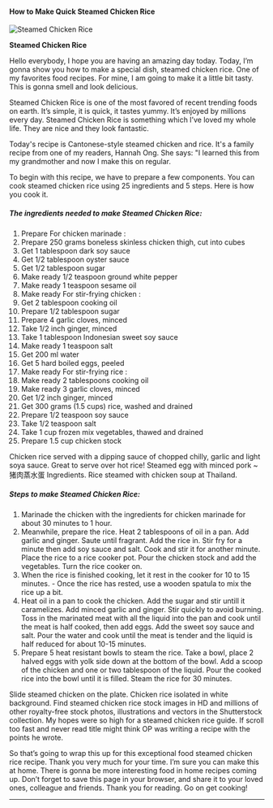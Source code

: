             

#### How to Make Quick Steamed Chicken Rice

![Steamed Chicken Rice](https://img-global.cpcdn.com/recipes/95e46f0155d36a98/751x532cq70/steamed-chicken-rice-recipe-main-photo.jpg)

**Steamed Chicken Rice**

Hello everybody, I hope you are having an amazing day today. Today, I’m gonna show you how to make a special dish, steamed chicken rice. One of my favorites food recipes. For mine, I am going to make it a little bit tasty. This is gonna smell and look delicious.

Steamed Chicken Rice is one of the most favored of recent trending foods on earth. It’s simple, it is quick, it tastes yummy. It’s enjoyed by millions every day. Steamed Chicken Rice is something which I’ve loved my whole life. They are nice and they look fantastic.

Today's recipe is Cantonese-style steamed chicken and rice. It's a family recipe from one of my readers, Hannah Ong. She says: "I learned this from my grandmother and now I make this on regular.

To begin with this recipe, we have to prepare a few components. You can cook steamed chicken rice using 25 ingredients and 5 steps. Here is how you cook it.

##### The ingredients needed to make Steamed Chicken Rice:

1.  Prepare For chicken marinade :
2.  Prepare 250 grams boneless skinless chicken thigh, cut into cubes
3.  Get 1 tablespoon dark soy sauce
4.  Get 1/2 tablespoon oyster sauce
5.  Get 1/2 tablespoon sugar
6.  Make ready 1/2 teaspoon ground white pepper
7.  Make ready 1 teaspoon sesame oil
8.  Make ready For stir-frying chicken :
9.  Get 2 tablespoon cooking oil
10.  Prepare 1/2 tablespoon sugar
11.  Prepare 4 garlic cloves, minced
12.  Take 1/2 inch ginger, minced
13.  Take 1 tablespoon Indonesian sweet soy sauce
14.  Make ready 1 teaspoon salt
15.  Get 200 ml water
16.  Get 5 hard boiled eggs, peeled
17.  Make ready For stir-frying rice :
18.  Make ready 2 tablespoons cooking oil
19.  Make ready 3 garlic cloves, minced
20.  Get 1/2 inch ginger, minced
21.  Get 300 grams (1.5 cups) rice, washed and drained
22.  Prepare 1/2 teaspoon soy sauce
23.  Take 1/2 teaspoon salt
24.  Take 1 cup frozen mix vegetables, thawed and drained
25.  Prepare 1.5 cup chicken stock

Chicken rice served with a dipping sauce of chopped chilly, garlic and light soya sauce. Great to serve over hot rice! Steamed egg with minced pork ~ 猪肉蒸水蛋 Ingredients. Rice steamed with chicken soup at Thailand.

##### Steps to make Steamed Chicken Rice:

1.  Marinade the chicken with the ingredients for chicken marinade for about 30 minutes to 1 hour.
2.  Meanwhile, prepare the rice. Heat 2 tablespoons of oil in a pan. Add garlic and ginger. Saute until fragrant. Add the rice in. Stir fry for a minute then add soy sauce and salt. Cook and stir it for another minute. Place the rice to a rice cooker pot. Pour the chicken stock and add the vegetables. Turn the rice cooker on.
3.  When the rice is finished cooking, let it rest in the cooker for 10 to 15 minutes. - Once the rice has rested, use a wooden spatula to mix the rice up a bit.
4.  Heat oil in a pan to cook the chicken. Add the sugar and stir untill it caramelizes. Add minced garlic and ginger. Stir quickly to avoid burning. Toss in the marinated meat with all the liquid into the pan and cook until the meat is half cooked, then add eggs. Add the sweet soy sauce and salt. Pour the water and cook until the meat is tender and the liquid is half reduced for about 10-15 minutes.
5.  Prepare 5 heat resistant bowls to steam the rice. Take a bowl, place 2 halved eggs with yolk side down at the bottom of the bowl. Add a scoop of the chicken and one or two tablespoon of the liquid. Pour the cooked rice into the bowl until it is filled. Steam the rice for 30 minutes.

Slide steamed chicken on the plate. Chicken rice isolated in white background. Find steamed chicken rice stock images in HD and millions of other royalty-free stock photos, illustrations and vectors in the Shutterstock collection. My hopes were so high for a steamed chicken rice guide. If scroll too fast and never read title might think OP was writing a recipe with the points he wrote.

So that’s going to wrap this up for this exceptional food steamed chicken rice recipe. Thank you very much for your time. I’m sure you can make this at home. There is gonna be more interesting food in home recipes coming up. Don’t forget to save this page in your browser, and share it to your loved ones, colleague and friends. Thank you for reading. Go on get cooking!

* * *